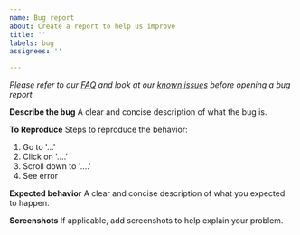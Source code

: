 ```yaml
---
name: Bug report
about: Create a report to help us improve
title: ''
labels: bug
assignees: ''

---
```


*Please refer to our [FAQ](https://ark-analysis.readthedocs.io/en/latest/_rtd/faq.html) and look at our [known issues](https://github.com/angelolab/ark-analysis/issues) before opening a bug report.*

**Describe the bug**
A clear and concise description of what the bug is.

**To Reproduce**
Steps to reproduce the behavior:
1. Go to '...'
2. Click on '....'
3. Scroll down to '....'
4. See error

**Expected behavior**
A clear and concise description of what you expected to happen.

**Screenshots**
If applicable, add screenshots to help explain your problem.
